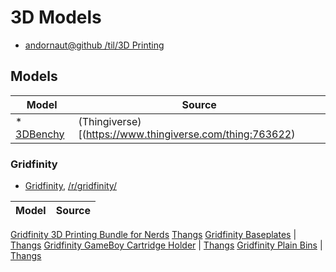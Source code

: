 # 3D Models

* [andornaut@github /til/3D Printing](https://github.com/andornaut/til/blob/master/docs/3d-printing.md)

## Models

Model | Source
--- | ---
* [3DBenchy](./3DBenchy) | (Thingiverse)[(https://www.thingiverse.com/thing:763622)

### Gridfinity

* [Gridfinity](https://gridfinity.xyz/), [/r/gridfinity/](https://old.reddit.com/r/gridfinity/)

Model | Source
--- | ---
[Gridfinity 3D Printing Bundle for Nerds](./Gridfinity%203D%20Printing%20Bundle%20for%20Nerds) [Thangs](https://thangs.com/designer/ZackFreedman/3d-model/Gridfinity%203D%20Printing%20Bundle%20for%20Nerds-60741)
[Gridfinity Baseplates](./Gridfinity%20Baseplates) | [Thangs](https://thangs.com/designer/models/3d-model/60925)
[Gridfinity GameBoy Cartridge Holder](./Gridfinity%20GameBoy%20Cartridge%20Holder) | [Thangs](https://thangs.com/designer/cogspace/3d-model/Gridfinity%20GameBoy%20Cartridge%20Holder-73725)
[Gridfinity Plain Bins](./Gridfinity%20Plain%20Bins) | [Thangs](https://thangs.com/designer/pmcquay/3d-model/gridfinity%20plain%20bins-61698)
